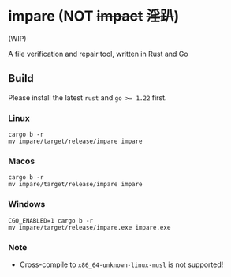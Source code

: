 # impare (NOT ~~impact~~ ~~淫趴~~)

(WIP)

A file verification and repair tool, written in Rust and Go

## Build

Please install the latest `rust` and `go >= 1.22` first.

### Linux

```shell
cargo b -r
mv impare/target/release/impare impare
```

### Macos

```shell
cargo b -r
mv impare/target/release/impare impare
```

### Windows

```shell
CGO_ENABLED=1 cargo b -r
mv impare/target/release/impare.exe impare.exe
```

### Note

- Cross-compile to `x86_64-unknown-linux-musl` is not supported!
